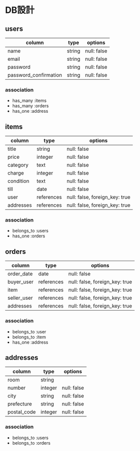 # DB設計
## users
| column                | type   | options     |
| --------------------- | ------ | ----------- |
| name                  | string | null: false |
| email                 | string | null: false |
| password              | string | null: false |
| password_confirmation | string | null: false |

### association
- has_many :items
- has_many :orders
- has_one :address

## items
| column    | type       | options                        |
| ----------| ---------- | ------------------------------ |
| title     | string     | null: false                    |
| price     | integer    | null: false                    |
| category  | text       | null: false                    |
| charge    | integer    | null: false                    |
| condition | text       | null: false                    |
| till      | date       | null: false                    |
| user      | references | null: false, foreign_key: true |
| addresses | references | null: false, foreign_key: true |

### association
- belongs_to :users
- has_one :orders

## orders
| column      | type       | options                        |
| ----------- | ---------- | ------------------------------ |
| order_date  | date       | null: false                    |
| buyer_user  | references | null: false, foreign_key: true |
| item        | references | null: false, foreign_key: true |
| seller_user | references | null: false, foreign_key: true |
| addresses   | references | null: false, foreign_key: true |

### association
- belongs_to :user
- belongs_to :item
- has_one :address

## addresses
| column      | type    | options     |
| ----------- | ------- | ----------- |
| room        | string  |             |
| number      | integer | null: false |
| city        | string  | null: false |
| prefecture  | string  | null: false |
| postal_code | integer | null: false |

### association
- belongs_to :users
- belongs_to :orders